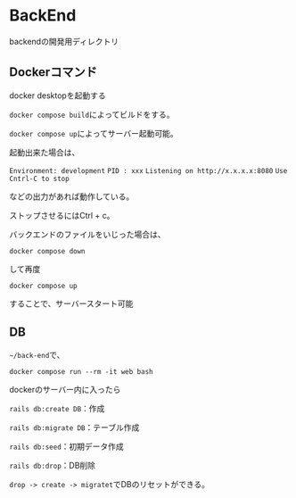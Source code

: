 # BackEnd

backendの開発用ディレクトリ

## Dockerコマンド

docker desktopを起動する

`docker compose build`によってビルドをする。

`docker compose up`によってサーバー起動可能。

起動出来た場合は、

`Environment: development`
`PID : xxx`
`Listening on http://x.x.x.x:8080`
`Use Cntrl-C to stop`

などの出力があれば動作している。

ストップさせるにはCtrl + c。

バックエンドのファイルをいじった場合は、

`docker compose down`

して再度

`docker compose up`

することで、サーバースタート可能

## DB

`~/back-end`で、

`docker compose run --rm -it web bash`

dockerのサーバー内に入ったら

`rails db:create DB`：作成

`rails db:migrate DB`：テーブル作成

`rails db:seed`：初期データ作成

`rails db:drop`：DB削除

`drop -> create -> migratet`でDBのリセットができる。
